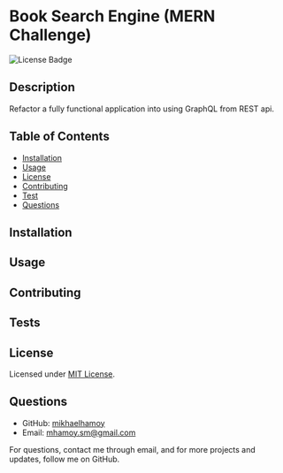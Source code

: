 # Book Search Engine (MERN Challenge)

![License Badge](https://img.shields.io/badge/license-MIT-green)  
    
## Description
  
Refactor a fully functional application into using GraphQL from REST api.

## Table of Contents
  
* [Installation](#installation)
* [Usage](#usage)
* [License](#license)
* [Contributing](#contributing)
* [Test](#tests)
* [Questions](#questions)
  
## Installation 
  
## Usage 

## Contributing 
 
## Tests 
     
## License

Licensed under [MIT License](./LICENSE).
    
## Questions
   
* GitHub: [mikhaelhamoy](https://github.com/mikhaelhamoy)
* Email: [mhamoy.sm@gmail.com](mailto:mhamoy.sm@gmail.com)

For questions, contact me through email, and for more projects and updates, follow me on GitHub.